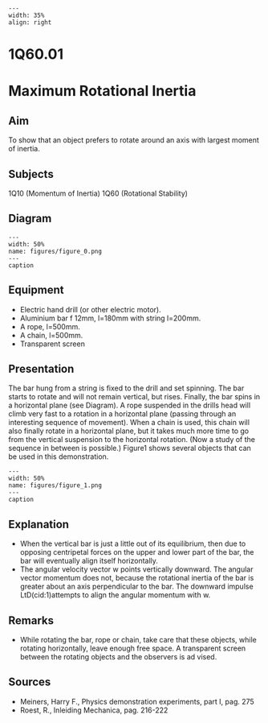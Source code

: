 
```{figure} /figures/busy.png
---
width: 35%
align: right
```
# 1Q60.01 
  # Maximum Rotational Inertia 
    
  
## Aim   
 To show that an object prefers to rotate around an axis with largest moment of inertia.    
  
## Subjects   
 1Q10 (Momentum of Inertia) 1Q60 (Rotational Stability)   
  
## Diagram   
   
```{figure} figures/figure_0.png  
---  
width: 50%  
name: figures/figure_0.png  
---  
caption  
``` 
      
  
## Equipment   
 
 *  Electric hand drill (or other electric motor). 
 *  Aluminium bar f 12mm, l=180mm with string l=200mm. 
 *  A rope, l=500mm. 
 *  A chain, l=500mm. 
 *  Transparent screen
     
  
## Presentation   
 The bar hung from a string is fixed to the drill and set spinning. The bar starts to rotate and will not remain vertical, but rises. Finally, the bar spins in a horizontal plane (see Diagram). A rope suspended in the drills head will climb very fast to a rotation in a horizontal plane (passing through an interesting sequence of movement). When a chain is used, this chain will also finally rotate in a horizontal plane, but it takes much more time to go from the vertical suspension to the horizontal rotation. (Now a study of the sequence in between is possible.) Figure1 shows several objects that can be used in this demonstration.     
```{figure} figures/figure_1.png  
---  
width: 50%  
name: figures/figure_1.png  
---  
caption  
``` 
   
  
## Explanation   
 
 *  When the vertical bar is just a little out of its equilibrium, then due to opposing centripetal forces on the upper and lower part of the bar, the bar will eventually align itself horizontally. 
 *  The angular velocity vector w points vertically downward. The angular vector momentum does not, because the rotational inertia of the bar is greater about an axis perpendicular to the bar. The downward impulse LtD(cid:1)attempts to align the angular momentum with w.
    
  
## Remarks   
 
 *  While rotating the bar, rope or chain, take care that these objects, while rotating horizontally, leave enough free space. A transparent screen between the rotating objects and the observers is ad
vised.   
  
## Sources   
 
 *  Meiners, Harry F., Physics demonstration experiments, part I, pag. 275 
 *  Roest, R., Inleiding Mechanica, pag. 216-222
  